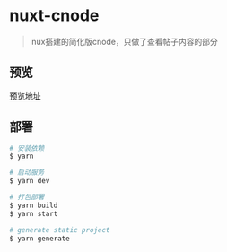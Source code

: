 # nuxt-cnode

> nux搭建的简化版cnode，只做了查看帖子内容的部分

## 预览

[预览地址](http://fog3211.com/nuxt-cnode/dist/index.html)  

## 部署

``` bash
# 安装依赖
$ yarn

# 启动服务
$ yarn dev

# 打包部署
$ yarn build
$ yarn start

# generate static project
$ yarn generate
```


